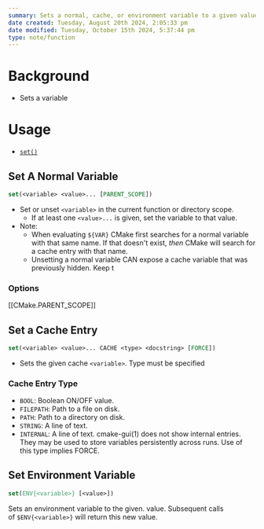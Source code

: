 ```yaml
---
summary: Sets a normal, cache, or environment variable to a given value.
date created: Tuesday, August 20th 2024, 2:05:33 pm
date modified: Tuesday, October 15th 2024, 5:37:44 pm
type: note/function
---
```

# Background
- Sets a variable

# Usage
- [`set()`](https://cmake.org/cmake/help/latest/command/set.html#command:set "set")

## Set A Normal Variable
```cmake
set(<variable> <value>... [PARENT_SCOPE])
```
- Set or unset `<variable>` in the current function or directory scope. 
	- If at least one `<value>...` is given, set the variable to that value. 
- Note:
	- When evaluating `${VAR}` CMake first searches for a normal variable with that same name. If that doesn't exist, *then* CMake will search for a cache entry with that name. 
	- Unsetting a normal variable CAN expose a cache variable that was previously hidden. Keep t

### Options
[[CMake.PARENT_SCOPE]]

## Set a Cache Entry
```cmake
set(<variable> <value>... CACHE <type> <docstring> [FORCE])
```
- Sets the given cache `<variable>`. Type must be specified

### Cache Entry Type
- `BOOL`:  Boolean ON/OFF value.
- `FILEPATH`:  Path to a file on disk.
- `PATH`:  Path to a directory on disk.
- `STRING`:  A line of text.
- `INTERNAL`:  A line of text. cmake-gui(1) does not show internal entries. They may be used to store variables persistently across runs. Use of this type implies FORCE.

## Set Environment Variable
```cmake
set(ENV{<variable>} [<value>])
```
Sets an environment variable to the given. value. Subsequent calls of `$ENV{<variable>}` will return this new value.